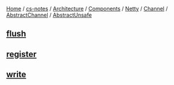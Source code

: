[Home](https://mengxianbin.github.io) /
[cs-notes](https://mengxianbin.github.io/cs-notes/site) /
[Architecture](https://mengxianbin.github.io/cs-notes/site/Architecture) /
[Components](https://mengxianbin.github.io/cs-notes/site/Architecture/Components) /
[Netty](https://mengxianbin.github.io/cs-notes/site/Architecture/Components/Netty) /
[Channel](https://mengxianbin.github.io/cs-notes/site/Architecture/Components/Netty/Channel) /
[AbstractChannel](https://mengxianbin.github.io/cs-notes/site/Architecture/Components/Netty/Channel/AbstractChannel) /
[AbstractUnsafe](https://mengxianbin.github.io/cs-notes/site/Architecture/Components/Netty/Channel/AbstractChannel/AbstractUnsafe)

## [flush](https://mengxianbin.github.io/cs-notes/site/Architecture/Components/Netty/Channel/AbstractChannel/AbstractUnsafe/flush)

## [register](https://mengxianbin.github.io/cs-notes/site/Architecture/Components/Netty/Channel/AbstractChannel/AbstractUnsafe/register)

## [write](https://mengxianbin.github.io/cs-notes/site/Architecture/Components/Netty/Channel/AbstractChannel/AbstractUnsafe/write)
